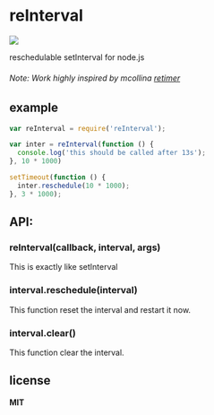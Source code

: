 # reInterval
![](https://travis-ci.org/4rzael/reInterval.svg)

reschedulable setInterval for node.js

###### Note: Work highly inspired by mcollina [retimer](https://github.com/mcollina/retimer)

## example

```js
var reInterval = require('reInterval');

var inter = reInterval(function () {
  console.log('this should be called after 13s');
}, 10 * 1000)

setTimeout(function () {
  inter.reschedule(10 * 1000);
}, 3 * 1000);
```


## API:

### reInterval(callback, interval, args)

This is exactly like setInterval

### interval.reschedule(interval)

This function reset the interval and restart it now.

### interval.clear()

This function clear the interval.

## license

**MIT**
